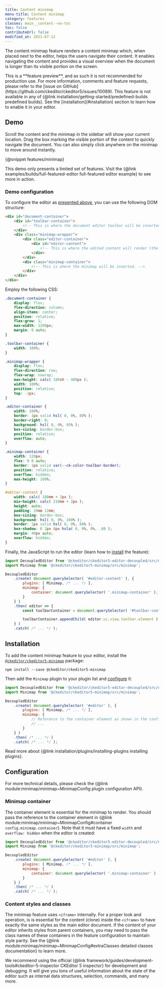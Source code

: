 ```yaml
---
title: Content minimap
menu-title: Content minimap
category: features
classes: main__content--no-toc
toc: false
contributeUrl: false
modified_at: 2021-07-12
---
```


The content minimap feature renders a content minimap which, when placed next to the editor, helps the users navigate their content. It enables navigating the content and provides a visual overview when the document is longer than its visible portion on the screen.

<info-box warning>
	This is a **feature preview**, and as such it is not recommended for production use. For more information, comments and feature requests, please refer to the [issue on GitHub](https://github.com/ckeditor/ckeditor5/issues/10089).
</info-box>

<info-box info>
	This feature is not available in any of {@link installation/getting-started/predefined-builds predefined builds}.  See the [installation](#installation) section to learn how to enable it in your editor.
</info-box>

## Demo

Scroll the content and the minimap in the sidebar will show your current location. Drag the box marking the visible portion of the content to quickly navigate the document. You can also simply click anywhere on the minimap to move around instantly.

{@snippet features/minimap}

<info-box info>
	This demo only presents a limited set of features. Visit the {@link examples/builds/full-featured-editor full-featured editor example} to see more in action.
</info-box>

### Demo configuration

To configure the editor as [presented above](#demo), you can use the following DOM structure:

```html
<div id="document-container">
	<div id="toolbar-container">
		<!-- This is where the document editor toolbar will be inserted. -->
	</div>
	<div class="minimap-wrapper">
		<div class="editor-container">
			<div id="editor-content">
				<!-- This is where the edited content will render (the page). -->
			</div>
		</div>
		<div class="minimap-container">
			<!-- This is where the minimap will be inserted. -->
		</div>
	</div>
</div>
```

Employ the following CSS:

```css
.document-container {
	display: flex;
	flex-direction: column;
	align-items: center;
	position: relative;
	flex-grow: 1;
	max-width: 1280px;
	margin: 0 auto;
}

.toolbar-container {
	width: 100%;
}

.minimap-wrapper {
	display: flex;
	flex-direction: row;
	flex-wrap: nowrap;
	max-height: calc( 100vh - 400px );
	width: 100%;
	position: relative;
	top: -1px;
}

.editor-container {
	width: 100%;
	border: 1px solid hsl( 0, 0%, 80% );
	border-right: 0;
	background: hsl( 0, 0%, 95% );
	box-sizing: border-box;
	position: relative;
	overflow: auto;
}

.minimap-container {
	width: 120px;
	flex: 0 0 auto;
	border: 1px solid var(--ck-color-toolbar-border);
	position: relative;
	overflow: hidden;
	max-height: 100%;
}

#editor-content {
	width: calc( 180mm + 2px );
	min-height: calc( 210mm + 2px );
	height: auto;
	padding: 20mm 12mm;
	box-sizing: border-box;
	background: hsl( 0, 0%, 100% );
	border: 1px solid hsl( 0, 0%, 88% );
	box-shadow: 0 2px 8px hsla( 0, 0%, 0%, .08 );
	margin: 40px auto;
	overflow: hidden;
}
```

Finally, the JavaScript to run the editor (learn how to [install](#installation) the feature):

```js
import DecoupledEditor from '@ckeditor/ckeditor5-editor-decoupled/src/decouplededitor';
import Minimap from '@ckeditor/ckeditor5-minimap/src/minimap';

DecoupledEditor
	.create( document.querySelector( '#editor-content' ), {
		plugins: [ Minimap, /* ... */ ],
		minimap: {
			container: document.querySelector( '.minimap-container' ),
		}
	} )
	.then( editor => {
		const toolbarContainer = document.querySelector( '#toolbar-container' );

		toolbarContainer.appendChild( editor.ui.view.toolbar.element );
	} )
	.catch( /* ... */ );
```

## Installation

To add the content minimap feature to your editor, install the [`@ckeditor/ckeditor5-minimap`](https://www.npmjs.com/package/@ckeditor/ckeditor5-minimap) package:

```
npm install --save @ckeditor/ckeditor5-minimap
```

Then add the `Minimap` plugin to your plugin list and [configure](#configuration) it:

```js
import DecoupledEditor from '@ckeditor/ckeditor5-editor-decoupled/src/decouplededitor';
import Minimap from '@ckeditor/ckeditor5-minimap/src/minimap';

DecoupledEditor
	.create( document.querySelector( '#editor' ), {
		plugins: [ Minimap, /* ... */ ],
		minimap: {
			// Reference to the container element as shown in the configuration section of the guide
			// ...
		}
	} )
	.then( /* ... */ )
	.catch( /* ... */ );
```

<info-box>
	Read more about {@link installation/plugins/installing-plugins installing plugins}.
</info-box>

## Configuration

<info-box>
	For more technical details, please check the {@link module:minimap/minimap~MinimapConfig plugin configuration API}.
</info-box>

### Minimap container

The container element is essential for the minimap to render. You should pass the reference to the container element in {@link module:minimap/minimap~MinimapConfig#container `config.minimap.container`}. Note that it must have a fixed `width` and `overflow: hidden` when the editor is created:

```js
import DecoupledEditor from '@ckeditor/ckeditor5-editor-decoupled/src/decouplededitor';
import Minimap from '@ckeditor/ckeditor5-minimap/src/minimap';

DecoupledEditor
	.create( document.querySelector( '#editor' ), {
		plugins: [ Minimap, /* ... */ ],
		minimap: {
			container: document.querySelector( '.minimap-container' )
		}
	} )
	.then( /* ... */ )
	.catch( /* ... */ );
```

### Content styles and classes

The minimap feature uses `<iframe>` internally. For a proper look and operation, is is essential for the content (clone) inside the `<iframe>` to have exactly the same styles as the main editor document. If the content of your editor inherits styles from parent containers, you may need to pass the class names of these containers in the feature configuration to maintain style parity. See the {@link module:minimap/minimap~MinimapConfig#extraClasses detailed classes documentation} to learn more.

<info-box>
	We recommend using the official {@link framework/guides/development-tools#ckeditor-5-inspector CKEditor 5 inspector} for development and debugging. It will give you tons of useful information about the state of the editor such as internal data structures, selection, commands, and many more.
</info-box>
